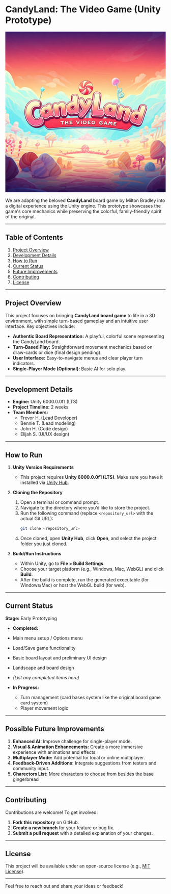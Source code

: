 # CandyLand: The Video Game (Unity Prototype)

![CandyLand Logo](Content/1737226780658.jpg)

We are adapting the beloved **CandyLand** board game by Milton Bradley into a digital experience using the Unity engine. This prototype showcases the game's core mechanics while preserving the colorful, family-friendly spirit of the original.

---

## Table of Contents
1. [Project Overview](#project-overview)  
2. [Development Details](#development-details)  
3. [How to Run](#how-to-run)  
4. [Current Status](#current-status)  
5. [Future Improvements](#future-improvements)  
6. [Contributing](#contributing)  
7. [License](#license)   

---

## Project Overview

This project focuses on bringing **CandyLand board game** to life in a 3D environment, with simple turn-based gameplay and an intuitive user interface. Key objectives include:

- **Authentic Board Representation:** A playful, colorful scene representing the CandyLand board.  
- **Turn-Based Play:** Straightforward movement mechanics based on draw-cards or dice (final design pending).  
- **User Interface:** Easy-to-navigate menus and clear player turn indicators.  
- **Single-Player Mode (Optional):** Basic AI for solo play.

---

## Development Details

- **Engine:** Unity 6000.0.0f1 (LTS)  
- **Project Timeline:** 2 weeks  
- **Team Members:**  
  - Trevor H. (Lead Developer)  
  - Bennie T. (Lead modeling)
  - John H. (Code design)
  - Elijah S. (UI/UX design)

---

## How to Run

1. **Unity Version Requirements**  
   - This project requires **Unity 6000.0.0f1 (LTS)**. Make sure you have it installed via [Unity Hub](https://unity.com/products/unity-hub).  

2. **Cloning the Repository**  
   1. Open a terminal or command prompt.  
   2. Navigate to the directory where you’d like to store the project.  
   3. Run the following command (replace `<repository_url>` with the actual Git URL):  
      ```bash
      git clone <repository_url>
      ```
   4. Once cloned, open **Unity Hub**, click **Open**, and select the project folder you just cloned.

3. **Build/Run Instructions**  
   - Within Unity, go to **File > Build Settings**.  
   - Choose your target platform (e.g., Windows, Mac, WebGL) and click **Build**.  
   - After the build is complete, run the generated executable (for Windows/Mac) or host the WebGL build (for web).  

---

## Current Status

**Stage:** Early Prototyping

- **Completed:**
-  Main menu setup / Options menu
  - Load/Save game functionality 
  - Basic board layout and preliminary UI design
  - Landscape and board design
  - *(List any completed items here)*  

- **In Progress:**
  - Turn management (card bases system like the original board game card system)  
  - Player movement logic
   
---

## Possible Future Improvements

1. **Enhanced AI:** Improve challenge for single-player mode.  
2. **Visual & Animation Enhancements:** Create a more immersive experience with animations and effects.  
3. **Multiplayer Mode:** Add potential for local or online multiplayer.   
5. **Feedback-Driven Additions:** Integrate suggestions from testers and community input.
6. **Charectors List:** More characters to choose from besides the base gingerbread 
---

## Contributing

Contributions are welcome! To get involved:

1. **Fork this repository** on GitHub.  
2. **Create a new branch** for your feature or bug fix.  
3. **Submit a pull request** with a detailed explanation of your changes.

---

## License

This project will be available under an open-source license (e.g., [MIT License](LICENSE)).

---

Feel free to reach out and share your ideas or feedback!
